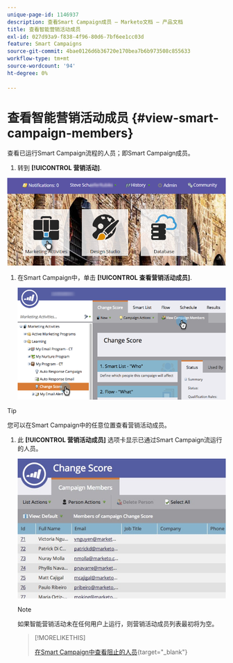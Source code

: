 ```yaml
---
unique-page-id: 1146937
description: 查看Smart Campaign成员 — Marketo文档 — 产品文档
title: 查看智能营销活动成员
exl-id: 027d93a9-f838-4f96-80d6-7bf6ee1cc03d
feature: Smart Campaigns
source-git-commit: 4bae0126d6b36720e170bea7b6b973508c855633
workflow-type: tm+mt
source-wordcount: '94'
ht-degree: 0%

---
```


# 查看智能营销活动成员 {#view-smart-campaign-members}

查看已运行Smart Campaign流程的人员；即Smart Campaign成员。

1. 转到 **[!UICONTROL 营销活动]**.

![](assets/login-marketing-activities.png)

1. 在Smart Campaign中，单击 **[!UICONTROL 查看营销活动成员]**.

   ![](assets/changescore-hands.png)

>[!TIP]
>
>您可以在Smart Campaign中的任意位置查看营销活动成员。

1. 此 **[!UICONTROL 营销活动成员]** 选项卡显示已通过Smart Campaign流运行的人员。

   ![](assets/smartcampaignheader-complete.jpg)

   >[!NOTE]
   >
   >如果智能营销活动未在任何用户上运行，则营销活动成员列表最初将为空。

   >[!MORELIKETHIS]
   >
   >[在Smart Campaign中查看阻止的人员](/help/marketo/product-docs/core-marketo-concepts/smart-campaigns/smart-campaign-data/view-blocked-people-in-a-smart-campaign.md){target="_blank"}
